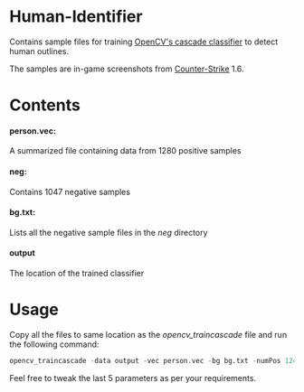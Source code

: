 # Human-Identifier
Contains sample files for training [OpenCV's cascade classifier](https://docs.opencv.org/3.4/dc/d88/tutorial_traincascade.html) to detect human outlines.

The samples are in-game screenshots from [Counter-Strike](https://en.wikipedia.org/wiki/Counter-Strike) 1.6.

# Contents
#### person.vec:

A summarized file containing data from 1280 positive samples 

#### neg:

Contains 1047 negative samples

#### bg.txt:

Lists all the negative sample files in the _neg_ directory

#### output

The location of the trained classifier

# Usage
Copy all the files to same location as the _opencv_traincascade_ file and run the following command:
```python
opencv_traincascade -data output -vec person.vec -bg bg.txt -numPos 124 -numNeg 1047 -numStages 10 -h 64 -w 64
```
Feel free to tweak the last 5 parameters as per your requirements.
